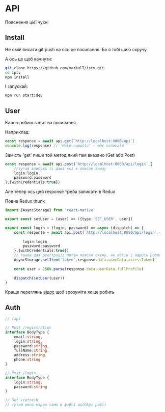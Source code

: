 # API

Пояснення цієї чухні

## Install
Не смій писати git push на ось це посилання. Бо я тобі шию скручу

А ось це щоб качнути:
```bash
git clone https://github.com/markulT/iptv.git
cd iptv
npm install
```
І запускай:
```bash
npm run start:dev
```

## User
Кароч робиш запит на посилання

Наприклад:
```typescript
const response = await api.get(`http://localhost:8000/api`)
console.log(response) // 'Hole comosta' - має написати
```
Замість 'get' пиши той метод який там вказано (Get або Post)

```typescript
const response = await api.post(`http://localhost:8080/api/login`,{
    //тутай вписуєш ті дані які я описав внизу
    login:login,
    password:password
},{withCredentials:true})
```
Але тепер ось цей response треба записати в Redux

Повна Redux thunk
```typescript
import {AsyncStorage} from 'react-native'

export const setUser = (user) => ({type:'SET_USER', user})

export const login = (login, password) => async (dispatch) => {
    const response = await api.post(`http://localhost:8080/api/login`,{
        
        login:login,
        password:password
    },{withCredentials:true})
    // токен для реєстрації потім поясню схєму, як логін і пароль роблять
    AsyncStorage.setItem('token',response.data.userData.accessToken)
    
    const user = JSON.parse(response.data.userData.fullProfile)
    
    dispatch(setUser(user))
}
```
Краще переглянь [відос](https://www.youtube.com/watch?v=BtJoy4G3N8U) щоб зрозуміти як це робить

## Auth
``` typescript
// /api

// Post /registration
interface BodyType {
    email:string,
    login:string,
    password:string,
    fullName:string,
    address:string,
    phone:string
}

// Post /login
interface BodyType {
    login:string,
    password:string
}

// Get /refresh
// тутай воно кароч само в файлі authApi робіт
```

